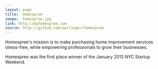 ```yaml
---
layout: page
title:  Homespree
image:  homespree.jpg
link: http://myhomespree.com
source: http://github.com/aerlinger/homespree
---
```


Homespree's mission is to make purchasing home improvement services stress-free, while empowering professionals to grow their businesses.

Homespree was the first place winner of the January 2013 NYC Startup Weekend.
